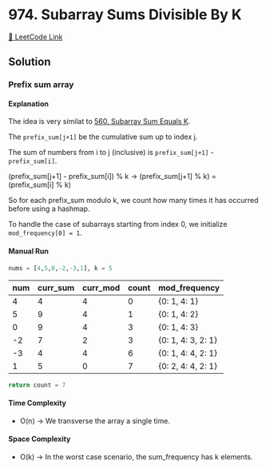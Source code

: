 # 974. Subarray Sums Divisible By K

[🔗 LeetCode Link](https://leetcode.com/problems/subarray-sums-divisible-by-k/description/)

## Solution

### Prefix sum array

#### Explanation

The idea is very similat to [560. Subarray Sum Equals K](../0560_subarray-sum-equals-k/).

The `prefix_sum[j+1]` be the cumulative sum up to index j.

The sum of numbers from i to j (inclusive) is `prefix_sum[j+1]` - `prefix_sum[i]`.

(prefix_sum[j+1] - prefix_sum[i]) % k → (prefix_sum[j+1] % k) = (prefix_sum[i] % k)

So for each prefix_sum modulo k, we count how many times it has occurred before using a hashmap.

To handle the case of subarrays starting from index 0,
we initialize `mod_frequency[0] = 1`.

#### Manual Run

```python
nums = [4,5,0,-2,-3,1], k = 5
```

num | curr_sum | curr_mod | count | mod_frequency
--- | --- | --- | --- | ---
4   | 4 | 4 | 0 | {0: 1, 4: 1}
5   | 9 | 4 | 1 | {0: 1, 4: 2}
0   | 9 | 4 | 3 | {0: 1, 4: 3}
-2  | 7 | 2 | 3 | {0: 1, 4: 3, 2: 1}
-3  | 4 | 4 | 6 | {0: 1, 4: 4, 2: 1}
1   | 5 | 0 | 7 | {0: 2, 4: 4, 2: 1}

```python
return count = 7
```

#### Time Complexity

- O(n) -> We transverse the array a single time.

#### Space Complexity

- O(k) -> In the worst case scenario, the sum_frequency has k elements.

